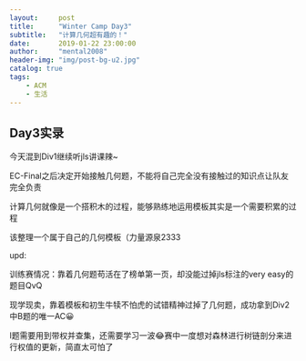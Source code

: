 ```yaml
---
layout:     post
title:      "Winter Camp Day3"
subtitle:   "计算几何超有趣的！"
date:       2019-01-22 23:00:00
author:     "mental2008"
header-img: "img/post-bg-u2.jpg"
catalog: true
tags:
    - ACM
    - 生活
---
```


## Day3实录

今天混到Div1继续听jls讲课辣~

EC-Final之后决定开始接触几何题，不能将自己完全没有接触过的知识点让队友完全负责

计算几何就像是一个搭积木的过程，能够熟练地运用模板其实是一个需要积累的过程

该整理一个属于自己的几何模板（力量源泉2333

upd:

训练赛情况：靠着几何题苟活在了榜单第一页，却没能过掉jls标注的very easy的题目QvQ

现学现卖，靠着模板和初生牛犊不怕虎的试错精神过掉了几何题，成功拿到Div2中B题的唯一AC😀

I题需要用到带权并查集，还需要学习一波😂赛中一度想对森林进行树链剖分来进行权值的更新，简直太可怕了